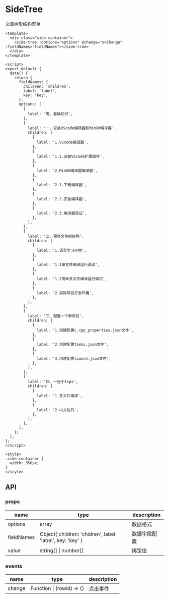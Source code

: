 # SideTree

文章树形结构菜单

```vue
<template>
  <div class="side-container">
    <side-tree :options="options" @change="onChange" :fieldNames="fieldNames"></side-tree>
  </div>
</template>

<script>
export default {
  data() {
    return {
      fieldNames: {
        children: 'children',
        label: 'label',
        key: 'key',
      },
      options: [
        {
          label: '零、基础知识',
        },
        {
          label: '一、安装VScode编辑器和MinGW编译器',
          children: [
            {
              label: '1.VScode编辑器',
            },
            {
              label: '1.2.安装VScode扩展插件',
            },
            {
              label: '2.MinGW编译器编译器',
            },
            {
              label: '2.1.下载编译器',
            },
            {
              label: '2.2.安装编译器',
            },
            {
              label: '2.3.编译器验证',
            },
          ],
        },
        {
          label: '二、程序文件的架构',
          children: [
            {
              label: '1.语言学习环境',
            },
            {
              label: '1.1单文件编译运行调试',
            },
            {
              label: '1.2简单多文件编译运行调试',
            },
            {
              label: '2.实际项目开发环境',
            },
          ],
        },
        {
          label: '三、配置一个新项目',
          children: [
            {
              label: '1.创建配置c_cpp_properties.json文件',
            },
            {
              label: '2.创建配置tasks.json文件',
            },
            {
              label: '3.创建配置launch.json文件',
            },
          ],
        },
        {
          label: '四、一些小tips',
          children: [
            {
              label: '1.多文件编译',
            },
            {
              label: '2.中文乱码',
            },
          ],
        },
      ],
    };
  },
};
</script>

<style>
.side-container {
  width: 350px;
}
</style>
```

## API

### props

| name       | type                                                      | description  |
| ---------- | --------------------------------------------------------- | ------------ |
| options    | array                                                     | 数据格式     |
| fieldNames | Object{ children: 'chidren', label: 'label', key: 'key' } | 数据字段配置 |
| value      | string[] \| number[]                                      | 绑定值       |

### events

| name   | type                      | description |
| ------ | ------------------------- | ----------- |
| change | Function \| (rowid) => {} | 点击事件    |
